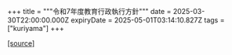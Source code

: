 +++
title = """令和7年度教育行政執行方針"""
date = 2025-03-30T22:00:00.000Z
expiryDate = 2025-05-01T03:14:10.827Z
tags = ["kuriyama"]
+++


[[source]](https://www.town.kuriyama.hokkaido.jp/soshiki/28/31116.html)
